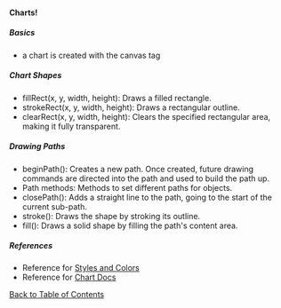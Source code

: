 #### Charts!

##### Basics
- a chart is created with the canvas tag


##### Chart Shapes
- fillRect(x, y, width, height): Draws a filled rectangle.
- strokeRect(x, y, width, height): Draws a rectangular outline.
- clearRect(x, y, width, height): Clears the specified rectangular area, making it fully transparent.

##### Drawing Paths
- beginPath(): Creates a new path. Once created, future drawing commands are directed into the path and used to build the path up.
- Path methods: Methods to set different paths for objects.
- closePath(): Adds a straight line to the path, going to the start of the current sub-path.
- stroke(): Draws the shape by stroking its outline.
- fill(): Draws a solid shape by filling the path's content area.


##### References
- Reference for [Styles and Colors](https://developer.mozilla.org/en-US/docs/Web/API/Canvas_API/Tutorial/Applying_styles_and_colors)
- Reference for [Chart Docs](https://www.chartjs.org/docs/latest/)


[Back to Table of Contents](https://ryanhoffman4.github.io/reading-notes/)